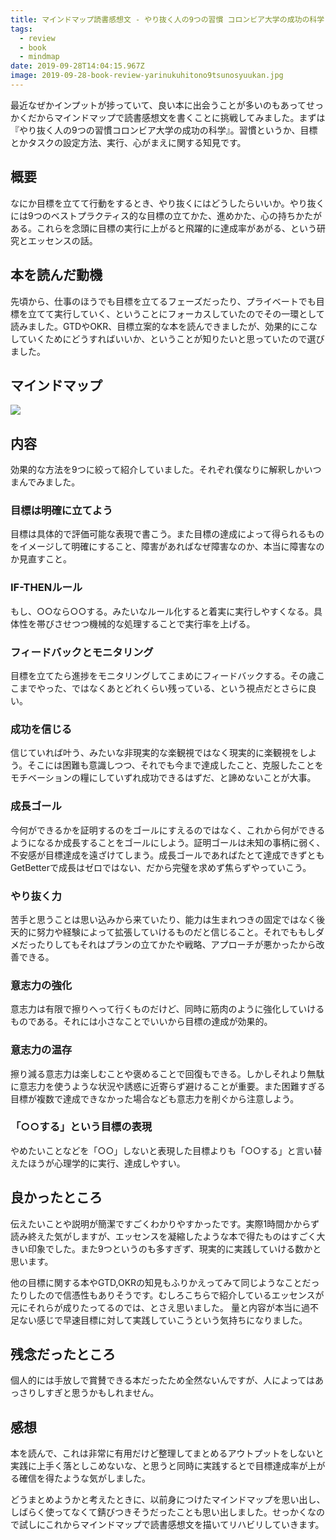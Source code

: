 ```yaml
---
title: マインドマップ読書感想文 - やり抜く人の9つの習慣 コロンビア大学の成功の科学
tags:
  - review
  - book
  - mindmap
date: 2019-09-28T14:04:15.967Z
image: 2019-09-28-book-review-yarinukuhitono9tsunosyuukan.jpg
---
```

最近なぜかインプットが捗っていて、良い本に出会うことが多いのもあってせっかくだからマインドマップで読書感想文を書くことに挑戦してみました。まずは『やり抜く人の9つの習慣コロンビア大学の成功の科学』。習慣というか、目標とかタスクの設定方法、実行、心がまえに関する知見です。

## 概要
なにか目標を立てて行動をするとき、やり抜くにはどうしたらいいか。やり抜くには9つのベストプラクティス的な目標の立てかた、進めかた、心の持ちかたがある。これらを念頭に目標の実行に上がると飛躍的に達成率があがる、という研究とエッセンスの話。

<AdCard asin="4799321137" title="やり抜く人の9つの習慣 コロンビア大学の成功の科学" image-url="https://images-na.ssl-images-amazon.com/images/I/51j3NbY%2BO0L._SX335_BO1,204,203,200_.jpg" date="2019-09-28" searchWords="やり抜く人の9つの習慣 コロンビア大学の成功の科学" />

## 本を読んだ動機
先頃から、仕事のほうでも目標を立てるフェーズだったり、プライベートでも目標を立てて実行していく、ということにフォーカスしていたのでその一環として読みました。GTDやOKR、目標立案的な本を読んできましたが、効果的にこなしていくためにどうすればいいか、ということが知りたいと思っていたので選びました。

## マインドマップ
![](https://lh3.googleusercontent.com/hJIPf8mUXwRbHJ3IlQg_FIVJf7V-N75MFBg4PrVFTVbhJGHMhQfMtDayrOPdcrdi3M8-vSmdQaCBrBrfwhLjPXoPxXvuw4euylTqlC-x0qiN0ZGd4xpKgo1CvCAh9aTnUBSNcHx4Dm2yZzqXxXe9y7xxt7nthQumyy2xb60MvXIQWnu-ZcC2NqbWKHbMZPkghgDa3_8tXjbRxNBZgNzeQ4SGQewQca-JvgbihsIWw_7Oiks0b-Mz3doCJPqijBP8Zh9wuOuiIEv7znk9oc5w44sXZtufr5oXvl0N6W7sKLt1HPHgYMeaJpAT4FECJZFxAd--rHAt1gCD5y1KoyJ59zHU-z7aL78bo_9iQLUhad2XkM5VIj2_zUg1LFt3JSpjKm9Zrj7YVX4bMAI9sAJd8cg019RayasdbBmCqwStWPwJGMM1zt9OHWsxAxxMQIsc0V4cP006u81GrFLE5tmhssEv2sCqu5Cui_R6d16IVt1UoUMcmKsnlI8f1Grlf5FcdzuxIFD0mYpo2xSiahrhnX8kBV-xgw0dNGo03kqTuglEd-EyUbSIjwxgHENZ-bhFFETcHARZQkVhJeNp_zTggWYdvyGqS-BlB2eNB5Pb5ROaXnEWWmtcDTLHJvgXK3srREwcpJ66O5Ji1EYrhOrIMUz98lRtxV3bUQtaHi7-VYPGe8q0JzGRv4KmpBVltoFcwmRtyIcCMOBLSiekewv4Ceb6qK_CzIFSoeDIhOc-rwSOrRQ=w1754-h1097-no)

## 内容
効果的な方法を9つに絞って紹介していました。それぞれ僕なりに解釈しかいつまんでみました。

### 目標は明確に立てよう
目標は具体的で評価可能な表現で書こう。また目標の達成によって得られるものをイメージして明確にすること、障害があればなぜ障害なのか、本当に障害なのか見直すこと。

### IF-THENルール
もし、○○なら○○する。みたいなルール化すると着実に実行しやすくなる。具体性を帯びさせつつ機械的な処理することで実行率を上げる。

### フィードバックとモニタリング
目標を立てたら進捗をモニタリングしてこまめにフィードバックする。その歳ここまでやった、ではなくあとどれくらい残っている、という視点だとさらに良い。

### 成功を信じる
信じていれば叶う、みたいな非現実的な楽観視ではなく現実的に楽観視をしよう。そこには困難も意識しつつ、それでも今まで達成したこと、克服したことをモチベーションの糧にしていずれ成功できるはずだ、と諦めないことが大事。

### 成長ゴール
今何ができるかを証明するのをゴールにすえるのではなく、これから何ができるようになるか成長することをゴールにしよう。証明ゴールは未知の事柄に弱く、不安感が目標達成を遠ざけてしまう。成長ゴールであればたとて達成できずともGetBetterで成長はゼロではない、だから完璧を求めず焦らずやっていこう。

### やり抜く力
苦手と思うことは思い込みから来ていたり、能力は生まれつきの固定ではなく後天的に努力や経験によって拡張していけるものだと信じること。それでももしダメだったりしてもそれはプランの立てかたや戦略、アプローチが悪かったから改善できる。

### 意志力の強化
意志力は有限で擦りへって行くものだけど、同時に筋肉のように強化していけるものである。それには小さなことでいいから目標の達成が効果的。

### 意志力の温存
擦り減る意志力は楽しむことや褒めることで回復もできる。しかしそれより無駄に意志力を使うような状況や誘惑に近寄らず避けることが重要。また困難すぎる目標が複数で達成できなかった場合なども意志力を削ぐから注意しよう。

### 「○○する」という目標の表現
やめたいことなどを「○○」しないと表現した目標よりも「○○する」と言い替えたほうが心理学的に実行、達成しやすい。

## 良かったところ
伝えたいことや説明が簡潔ですごくわかりやすかったです。実際1時間かからず読み終えた気がしますが、エッセンスを凝縮したような本で得たものはすごく大きい印象でした。また9つというのも多すぎず、現実的に実践していける数かと思います。

他の目標に関する本やGTD,OKRの知見もふりかえってみて同じようなことだったりしたので信憑性もありそうです。むしろこちらで紹介しているエッセンスが元にそれらが成りたってるのでは、とさえ思いました。
量と内容が本当に過不足ない感じで早速目標に対して実践していこうという気持ちになりました。

## 残念だったところ
個人的には手放しで賞賛できる本だったため全然ないんですが、人によってはあっさりしすぎと思うかもしれません。

## 感想
本を読んで、これは非常に有用だけど整理してまとめるアウトプットをしないと実践に上手く落としこめないな、と思うと同時に実践するとで目標達成率が上がる確信を得たような気がしました。

どうまとめようかと考えたときに、以前身につけたマインドマップを思い出し、しばらく使ってなくて錆びつきそうだったことも思い出しました。せっかくなので試しにこれからマインドマップで読書感想文を描いてリハビリしていきます。

<AdCard asin="4799321137" title="やり抜く人の9つの習慣 コロンビア大学の成功の科学" image-url="https://images-na.ssl-images-amazon.com/images/I/51j3NbY%2BO0L._SX335_BO1,204,203,200_.jpg" date="2019-09-28" searchWords="やり抜く人の9つの習慣 コロンビア大学の成功の科学" />
